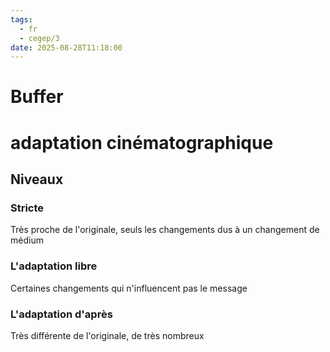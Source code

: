 ```yaml
---
tags:
  - fr
  - cegep/3
date: 2025-08-28T11:18:00
---
```


# Buffer

# adaptation cinématographique

## Niveaux

### Stricte

Très proche de l'originale, seuls les changements dus à un changement de médium 

### L'adaptation libre

Certaines changements qui n'influencent pas le message

### L'adaptation d'après

Très différente de l'originale, de très nombreux